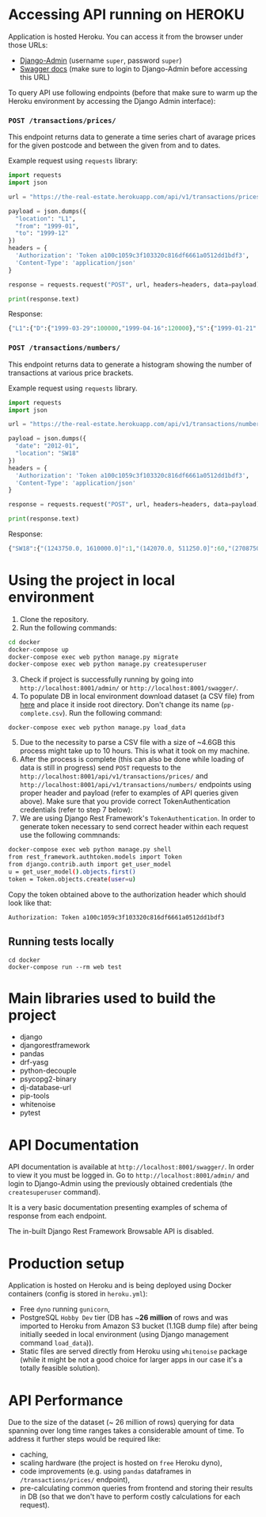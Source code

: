 # Accessing API running on HEROKU

Application is hosted Heroku. You can access it from the browser under those URLs:

- [Django-Admin](https://the-real-estate.herokuapp.com/admin/) (username `super`, password `super`)
- [Swagger docs](https://the-real-estate.herokuapp.com/swagger/) (make sure to login to Django-Admin before accessing this URL)

To query API use following endpoints (before that make sure to warm up the Heroku environment by accessing the Django Admin interface):

### `POST /transactions/prices/`

This endpoint returns data to generate a time series chart of avarage prices for the given postcode and between the given from and to dates.

Example request using `requests` library:

```python
import requests
import json

url = "https://the-real-estate.herokuapp.com/api/v1/transactions/prices/"

payload = json.dumps({
  "location": "L1",
  "from": "1999-01",
  "to": "1999-12"
})
headers = {
  'Authorization': 'Token a100c1059c3f103320c816df6661a0512dd1bdf3',
  'Content-Type': 'application/json'
}

response = requests.request("POST", url, headers=headers, data=payload)

print(response.text)
```

Response:

```python
{"L1":{"D":{"1999-03-29":100000,"1999-04-16":120000},"S":{"1999-01-21":499995,"1999-01-22":26622,"1999-02-05":30000,"1999-03-30":47500,"1999-03-31":40000},"T":{"1999-03-31":60000,"1999-07-16":100000,"1999-10-27":47500,"1999-11-08":132500},"F":{"1999-03-12":49950,"1999-04-30":63000,"1999-05-28":51500,"1999-07-29":39500,"1999-10-19":62000,"1999-11-09":62000,"1999-11-11":94000,"1999-11-12":89000,"1999-11-22":98000,"1999-11-30":86000,"1999-12-06":105000,"1999-12-23":72000}}}
```

### `POST /transactions/numbers/`

This endpoint returns data to generate a histogram showing the number of transactions at various price brackets.

Example request using `requests` library.

```python
import requests
import json

url = "https://the-real-estate.herokuapp.com/api/v1/transactions/numbers/"

payload = json.dumps({
  "date": "2012-01",
  "location": "SW18"
})
headers = {
  'Authorization': 'Token a100c1059c3f103320c816df6661a0512dd1bdf3',
  'Content-Type': 'application/json'
}

response = requests.request("POST", url, headers=headers, data=payload)

print(response.text)

```

Response:

```python
{"SW18":{"(1243750.0, 1610000.0]":1,"(142070.0, 511250.0]":60,"(2708750.0, 3075000.0]":2,"(511250.0, 877500.0]":27,"(877500.0, 1243750.0]":6}}
```

# Using the project in local environment

1. Clone the repository.
2. Run the following commands:

```bash
cd docker
docker-compose up
docker-compose exec web python manage.py migrate
docker-compose exec web python manage.py createsuperuser
```

3. Check if project is successfully running by going into `http://localhost:8001/admin/` or `http://localhost:8001/swagger/`.
4. To populate DB in local environment download dataset (a CSV file) from [here](http://prod.publicdata.landregistry.gov.uk.s3-website-eu-west-1.amazonaws.com/pp-complete.csv1) and place it inside root directory. Don't change its name (`pp-complete.csv`). Run the following command:

```
docker-compose exec web python manage.py load_data
```

5. Due to the necessity to parse a CSV file with a size of ~4.6GB this process might take up to 10 hours. This is what it took on my machine.
6. After the process is complete (this can also be done while loading of data is still in progress) send `POST` requests to the `http://localhost:8001/api/v1/transactions/prices/` and `http://localhost:8001/api/v1/transactions/numbers/` endpoints using proper header and payload (refer to examples of API queries given above). Make sure that you provide correct TokenAuthentication credentials (refer to step 7 below):
7. We are using Django Rest Framework's `TokenAuthentication`. In order to generate token necessary to send correct header within each request use the following commnands:

```bash
docker-compose exec web python manage.py shell
from rest_framework.authtoken.models import Token
from django.contrib.auth import get_user_model
u = get_user_model().objects.first()
token = Token.objects.create(user=u)
```

Copy the token obtained above to the authorization header which should look like that:

```
Authorization: Token a100c1059c3f103320c816df6661a0512dd1bdf3
```

## Running tests locally

```
cd docker
docker-compose run --rm web test
```

# Main libraries used to build the project

- django
- djangorestframework
- pandas
- drf-yasg
- python-decouple
- psycopg2-binary
- dj-database-url
- pip-tools
- whitenoise
- pytest

# API Documentation

API documentation is available at `http://localhost:8001/swagger/`. In order to view it you must be logged in. Go to `http://localhost:8001/admin/` and login to Django-Admin using the previously obtained credentials (the `createsuperuser` command).

It is a very basic documentation presenting examples of schema of response from each endpoint.

The in-built Django Rest Framework Browsable API is disabled.

# Production setup

Application is hosted on Heroku and is being deployed using Docker containers (config is stored in `heroku.yml`):

- Free `dyno` running `gunicorn`,
- PostgreSQL `Hobby Dev` tier (DB has ~**26 million** of rows and was imported to Heroku from Amazon S3 bucket (1.1GB dump file) after being initially seeded in local environment (using Django management command `load_data`)).
- Static files are served directly from Heroku using `whitenoise` package (while it might be not a good choice for larger apps in our case it's a totally feasible solution).

# API Performance

Due to the size of the dataset (~ 26 million of rows) querying for data spanning over long time ranges takes a considerable amount of time. To address it further steps would be required like:

- caching,
- scaling hardware (the project is hosted on `free` Heroku dyno),
- code improvements (e.g. using `pandas` dataframes in `/transactions/prices/` endpoint),
- pre-calculating common queries from frontend and storing their results in DB (so that we don't have to perform costly calculations for each request).
